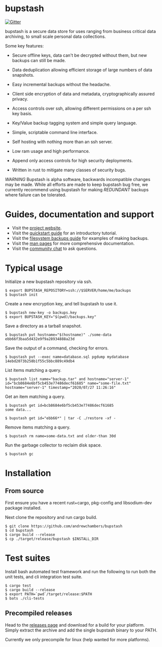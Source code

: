 # bupstash

[![Gitter](https://badges.gitter.im/bupstash/community.svg)](https://gitter.im/bupstash/community?utm_source=badge&utm_medium=badge&utm_campaign=pr-badge)

bupstash is a secure data store for uses ranging from business critical data archiving,
to small scale personal data collections. 

Some key features:

- Secure offline keys, data can't be decrypted without them, but new backups can still be made.

- Data deduplication allowing efficient storage of large numbers of data snapshots.

- Easy incremental backups without the headache.

- Client side encryption of data and metadata, cryptographically assured privacy.

- Access controls over ssh, allowing different permissions on a per ssh key basis.

- Key/Value backup tagging system and simple query language.

- Simple, scriptable command line interface.

- Self hosting with nothing more than an ssh server.

- Low ram usage and high performance.

- Append only access controls for high security deployments.

- Written in rust to mitigate many classes of security bugs.

*WARNING* Bupstash is alpha software, backwards incompatible changes may be made.
While all efforts are made to keep bupstash bug free, we currently recommend
using bupstash for making *REDUNDANT* backups where failure can be tolerated.


# Guides, documentation and support

- Visit the [project website](https://bupstash.io).
- Visit the [quickstart guide](https://bupstash.io/doc/guides/Getting%20Started.html) for an introductory tutorial.
- Visit the [filesystem backups guide](https://bupstash.io/doc/guides/Filesystem%20Backups.html) for examples of making backups.
- Visit the [man pages](https://bupstash.io/doc/man/bupstash.html) for more comprehensive documentation.
- Visit the [community chat](https://gitter.im/bupstash/community?utm_source=share-link&utm_medium=link&utm_campaign=share-link) to ask questions.

# Typical usage

Initialize a new bupstash repository via ssh.
```
$ export BUPSTASH_REPOSITORY=ssh://$SERVER/home/me/backups
$ bupstash init
```

Create a new encryption key, and tell bupstash to use it.
```
$ bupstash new-key -o backups.key
$ export BUPSTASH_KEY="$(pwd)/backups.key"
```

Save a directory as a tarball snapshot.
```
$ bupstash put hostname="$(hostname)" ./some-data
ebb66f3baa5d432e9f9a28934888a23d
```
Save the output of a command, checking for errors.
```
$ bupstash put --exec name=database.sql pgdump mydatabase
14ebd2073b258b1f55c5bbc889c49db4
```

List items matching a query.
```
$ bupstash list name="backup.tar" and hostname="server-1"
id="bcb8684e6bf5cb453e77486decf61685" name="some-file.txt" hostname="server-1" timestamp="2020/07/27 11:26:16"
```

Get an item matching a query.
```
$ bupstash get id=bcb8684e6bf5cb453e77486decf61685
some data...

$ bupstash get id="ebb66*" | tar -C ./restore -xf -
```

Remove items matching a query.
```
$ bupstash rm name=some-data.txt and older-than 30d
```

Run the garbage collector to reclaim disk space.
```
$ bupstash gc
```

# Installation

## From source

First ensure you have a recent rust+cargo, pkg-config and libsodium-dev package installed.

Next clone the repository and run cargo build.
```
$ git clone https://github.com/andrewchambers/bupstash
$ cd bupstash
$ cargo build --release
$ cp ./target/release/bupstash $INSTALL_DIR
```

# Test suites

Install bash automated test framework and run the following to run both the unit tests, and cli integration test suite.

```
$ cargo test
$ cargo build --release
$ export PATH=`pwd`/target/release:$PATH
$ bats ./cli-tests
```

## Precompiled releases

Head to the [releases page](https://github.com/andrewchambers/bupstash/releases) and download for 
a build for your platform. Simply extract the archive and add the single bupstash binary to your PATH.

Currently we only precompile for linux (help wanted for more platforms).




